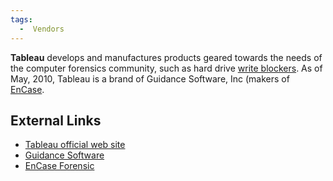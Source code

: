 ```yaml
---
tags:
  -  Vendors
---
```

**Tableau** develops and manufactures products geared towards the needs
of the computer forensics community, such as hard drive [write
blockers](write_blockers.md). As of May, 2010, Tableau is a
brand of Guidance Software, Inc (makers of [EnCase](encase.md).

## External Links

- [Tableau official web site](http://www.tableau.com/)
- [Guidance Software](http://www.guidancesoftware.com//)
- [EnCase Forensic](http://www.guidancesoftware.com/forensic.htm)

